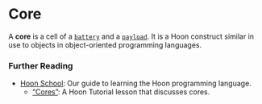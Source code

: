 # Core

A **core** is a cell of a [`battery`](urbit-docs/glossary/battery) and a [`payload`](urbit-docs/glossary/payload). It is a Hoon construct similar in use to objects in object-oriented programming languages.

### Further Reading

- [Hoon School](urbit-docs/courses/hoon-school/): Our guide to learning the Hoon programming language.
  - [“Cores”](urbit-docs/courses/hoon-school/F-cores#cores): A Hoon Tutorial lesson that discusses cores.
